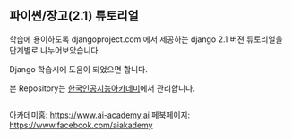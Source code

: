 ## 파이썬/장고(2.1) 튜토리얼

학습에 용이하도록 djangoproject.com 에서 제공하는 django 2.1 버젼 튜토리얼을 단계별로 나누어보았습니다.

Django 학습시에 도움이 되었으면 합니다.


본 Repository는 [한국인공지능아카데미](https://www.ai-academy.ai)에서 관리합니다.

<figure class="align-left">
  <img src="https://static.wixstatic.com/media/44b6f1_e73b2c0a2fce4661b51d4fa254246e41~mv2.png/v1/fill/w_314,h_89,al_c,q_80,usm_0.66_1.00_0.01/44b6f1_e73b2c0a2fce4661b51d4fa254246e41~mv2.png" alt="">
</figure>

아카데미홈: https://www.ai-academy.ai
페북페이지: https://www.facebook.com/aiakademy
